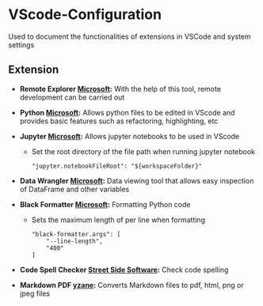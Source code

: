 # VScode-Configuration
Used to document the functionalities of extensions in VSCode and system settings

## Extension
* **Remote Explorer [Microsoft](https://microsofe.com):** With the help of this tool, remote development can be carried out

* **Python [Microsoft](https://microsofe.com):** Allows python files to be edited in VScode and provides basic features such as refactoring, highlighting, etc

* **Jupyter [Microsoft](https://microsofe.com):** Allows jupyter notebooks to be used in VScode
  * Set the root directory of the file path when running jupyter notebook
    ```josn
    "jupyter.notebookFileRoot": "${workspaceFolder}"
    ```
 
* **Data Wrangler [Microsoft](https://microsofe.com):** Data viewing tool that allows easy inspection of DataFrame and other variables

* **Black Formatter [Microsoft](https://microsofe.com):** Formatting Python code
  * Sets the maximum length of per line when formatting
    ```josn
    "black-formatter.args": [
        "--line-length",
        "400"
    ]
    ```

* **Code Spell Checker [Street Side Software](https://streetsidesoftware.com/):** Check code spelling

* **Markdown PDF [yzane](https://marketplace.visualstudio.com/publishers/yzane):** Converts Markdown files to pdf, html, png or jpeg files
